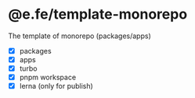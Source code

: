 # @e.fe/template-monorepo

The template of monorepo (packages/apps)

- [x] packages
- [x] apps
- [x] turbo
- [x] pnpm workspace
- [x] lerna (only for publish)
